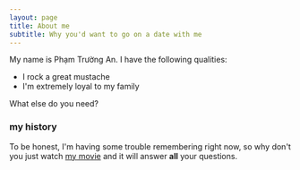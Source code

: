 ```yaml
---
layout: page
title: About me
subtitle: Why you'd want to go on a date with me
---
```


My name is Phạm Trường An. I have the following qualities:

-   I rock a great mustache
-   I'm extremely loyal to my family

What else do you need?

### my history

To be honest, I'm having some trouble remembering right now, so why don't you just watch [my movie](http://en.wikipedia.org/wiki/The_Princess_Bride_%28film%29) and it will answer **all** your questions.
